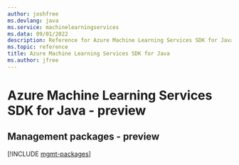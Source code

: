 ```yaml
---
author: joshfree
ms.devlang: java
ms.service: machinelearningservices
ms.data: 09/01/2022
description: Reference for Azure Machine Learning Services SDK for Java
ms.topic: reference
title: Azure Machine Learning Services SDK for Java
ms.author: jfree
---
```

# Azure Machine Learning Services SDK for Java - preview

## Management packages - preview
[!INCLUDE [mgmt-packages](machine-learning-services-mgmt-index.md)]